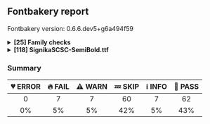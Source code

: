 ## Fontbakery report

Fontbakery version: 0.6.6.dev5+g6a494f59

<details>
<summary><b>[25] Family checks</b></summary>
<details>
<summary>:information_source: <b>INFO:</b> Do we have the latest version of FontBakery installed?</summary>

* [com.google.fonts/check/fontbakery_version](https://github.com/googlefonts/fontbakery/search?q={checkid})
* :information_source: **INFO** fontbakery (0.6.6)  - Well designed Font QA tool, written in Python 3
  INSTALLED: 0.6.6.dev5+g6a494f59
  LATEST:    0.6.6

* :bread: **PASS** Font Bakery is up-to-date

</details>
<details>
<summary>:bread: <b>PASS:</b> Check font has a license.</summary>

* [com.google.fonts/check/028](https://github.com/googlefonts/fontbakery/search?q={checkid})
* :bread: **PASS** Found license at '/Users/stephennixon/type-repos/google-font-repos/signika-for-google/OFL.txt'

</details>
<details>
<summary>:bread: <b>PASS:</b> Checking all files are in the same directory.</summary>

* [com.google.fonts/check/002](https://github.com/googlefonts/fontbakery/search?q={checkid})
* :bread: **PASS** All files are in the same directory.

</details>
<details>
<summary>:bread: <b>PASS:</b> Is the command `ftxvalidator` (Apple Font Tool Suite) available?</summary>

* [com.google.fonts/check/ftxvalidator_is_available](https://github.com/googlefonts/fontbakery/search?q={checkid})
* :bread: **PASS** ftxvalidator is available.

</details>
<details>
<summary>:bread: <b>PASS:</b> Fonts have equal unicode encodings?</summary>

* [com.google.fonts/check/013](https://github.com/googlefonts/fontbakery/search?q={checkid})
* :bread: **PASS** Fonts have equal unicode encodings.

</details>
<details>
<summary>:bread: <b>PASS:</b> Make sure all font files have the same version value.</summary>

* [com.google.fonts/check/014](https://github.com/googlefonts/fontbakery/search?q={checkid})
* :bread: **PASS** All font files have the same version.

</details>
<details>
<summary>:bread: <b>PASS:</b> Fonts have consistent PANOSE proportion?</summary>

* [com.google.fonts/check/009](https://github.com/googlefonts/fontbakery/search?q={checkid})
* :bread: **PASS** Fonts have consistent PANOSE proportion.

</details>
<details>
<summary>:bread: <b>PASS:</b> Fonts have consistent PANOSE family type?</summary>

* [com.google.fonts/check/010](https://github.com/googlefonts/fontbakery/search?q={checkid})
* :bread: **PASS** Fonts have consistent PANOSE family type.

</details>
<details>
<summary>:bread: <b>PASS:</b> Fonts have consistent underline thickness?</summary>

* [com.google.fonts/check/008](https://github.com/googlefonts/fontbakery/search?q={checkid})
* :bread: **PASS** Fonts have consistent underline thickness.

</details>
<details>
<summary>:zzz: <b>SKIP:</b> Does DESCRIPTION file contain broken links?</summary>

* [com.google.fonts/check/003](https://github.com/googlefonts/fontbakery/search?q={checkid})
* :zzz: **SKIP** Unfulfilled Conditions: description

</details>
<details>
<summary>:zzz: <b>SKIP:</b> Is this a proper HTML snippet?</summary>

* [com.google.fonts/check/004](https://github.com/googlefonts/fontbakery/search?q={checkid})
* :zzz: **SKIP** Unfulfilled Conditions: descfile

</details>
<details>
<summary>:zzz: <b>SKIP:</b> DESCRIPTION.en_us.html must have more than 200 bytes.</summary>

* [com.google.fonts/check/005](https://github.com/googlefonts/fontbakery/search?q={checkid})
* :zzz: **SKIP** Unfulfilled Conditions: description

</details>
<details>
<summary>:zzz: <b>SKIP:</b> DESCRIPTION.en_us.html must have less than 1000 bytes.</summary>

* [com.google.fonts/check/006](https://github.com/googlefonts/fontbakery/search?q={checkid})
* :zzz: **SKIP** Unfulfilled Conditions: description

</details>
<details>
<summary>:zzz: <b>SKIP:</b> Check METADATA.pb parse correctly. </summary>

* [com.google.fonts/check/metadata/parses](https://github.com/googlefonts/fontbakery/search?q={checkid})
* :zzz: **SKIP** Font family at 'instance_ttf' lacks a METADATA.pb file.

</details>
<details>
<summary>:zzz: <b>SKIP:</b> Font designer field in METADATA.pb must not be 'unknown'.</summary>

* [com.google.fonts/check/007](https://github.com/googlefonts/fontbakery/search?q={checkid})
* :zzz: **SKIP** Unfulfilled Conditions: family_metadata

</details>
<details>
<summary>:zzz: <b>SKIP:</b> METADATA.pb: Fontfamily is listed on Google Fonts API?</summary>

* [com.google.fonts/check/081](https://github.com/googlefonts/fontbakery/search?q={checkid})
* :zzz: **SKIP** Unfulfilled Conditions: family_metadata

</details>
<details>
<summary>:zzz: <b>SKIP:</b> METADATA.pb: check if fonts field only has unique "full_name" values.</summary>

* [com.google.fonts/check/083](https://github.com/googlefonts/fontbakery/search?q={checkid})
* :zzz: **SKIP** Unfulfilled Conditions: family_metadata

</details>
<details>
<summary>:zzz: <b>SKIP:</b> METADATA.pb: check if fonts field only contains unique style:weight pairs.</summary>

* [com.google.fonts/check/084](https://github.com/googlefonts/fontbakery/search?q={checkid})
* :zzz: **SKIP** Unfulfilled Conditions: family_metadata

</details>
<details>
<summary>:zzz: <b>SKIP:</b> METADATA.pb license is "APACHE2", "UFL" or "OFL"?</summary>

* [com.google.fonts/check/085](https://github.com/googlefonts/fontbakery/search?q={checkid})
* :zzz: **SKIP** Unfulfilled Conditions: family_metadata

</details>
<details>
<summary>:zzz: <b>SKIP:</b> METADATA.pb should contain at least "menu" and "latin" subsets.</summary>

* [com.google.fonts/check/086](https://github.com/googlefonts/fontbakery/search?q={checkid})
* :zzz: **SKIP** Unfulfilled Conditions: family_metadata

</details>
<details>
<summary>:zzz: <b>SKIP:</b> METADATA.pb subsets should be alphabetically ordered.</summary>

* [com.google.fonts/check/087](https://github.com/googlefonts/fontbakery/search?q={checkid})
* :zzz: **SKIP** Unfulfilled Conditions: family_metadata

</details>
<details>
<summary>:zzz: <b>SKIP:</b> METADATA.pb: Copyright notice is the same in all fonts?</summary>

* [com.google.fonts/check/088](https://github.com/googlefonts/fontbakery/search?q={checkid})
* :zzz: **SKIP** Unfulfilled Conditions: family_metadata

</details>
<details>
<summary>:zzz: <b>SKIP:</b> Check that METADATA.pb family values are all the same.</summary>

* [com.google.fonts/check/089](https://github.com/googlefonts/fontbakery/search?q={checkid})
* :zzz: **SKIP** Unfulfilled Conditions: family_metadata

</details>
<details>
<summary>:zzz: <b>SKIP:</b> METADATA.pb: According Google Fonts standards, families should have a Regular style.</summary>

* [com.google.fonts/check/090](https://github.com/googlefonts/fontbakery/search?q={checkid})
* :zzz: **SKIP** Unfulfilled Conditions: family_metadata

</details>
<details>
<summary>:zzz: <b>SKIP:</b> METADATA.pb: Regular should be 400.</summary>

* [com.google.fonts/check/091](https://github.com/googlefonts/fontbakery/search?q={checkid})
* :zzz: **SKIP** Unfulfilled Conditions: family_metadata, has_regular_style

</details>
<br>
</details>
<details>
<summary><b>[118] SignikaSCSC-SemiBold.ttf</b></summary>
<details>
<summary>:fire: <b>FAIL:</b> Check copyright namerecords match license file.</summary>

* [com.google.fonts/check/029](https://github.com/googlefonts/fontbakery/search?q={checkid})
* :fire: **FAIL** Font lacks NameID 13 (LICENSE DESCRIPTION). A proper licensing entry must be set. [code: missing]

</details>
<details>
<summary>:fire: <b>FAIL:</b> "License URL matches License text on name table?</summary>

* [com.google.fonts/check/030](https://github.com/googlefonts/fontbakery/search?q={checkid})
* :fire: **FAIL** A known license URL must be provided in the NameID 14 (LICENSE INFO URL) entry. Currently accepted licenses are Apache or Open Font License. For a small set of legacy families the Ubuntu Font License may be acceptable as well. [code: no-license-found]

</details>
<details>
<summary>:fire: <b>FAIL:</b> Font has all mandatory 'name' table entries ?</summary>

* [com.google.fonts/check/156](https://github.com/googlefonts/fontbakery/search?q={checkid})
* :fire: **FAIL** Font lacks entry with nameId=16 (TYPOGRAPHIC_FAMILY_NAME)
* :fire: **FAIL** Font lacks entry with nameId=17 (TYPOGRAPHIC_SUBFAMILY_NAME)

</details>
<details>
<summary>:fire: <b>FAIL:</b> Check name table: FONT_FAMILY_NAME entries. </summary>

* [com.google.fonts/check/157](https://github.com/googlefonts/fontbakery/search?q={checkid})
* :fire: **FAIL** Entry [FONT_FAMILY_NAME(1):WINDOWS(3)] on the 'name' table: Expected 'Signika S C SC SemiBold' but got 'Signika SemiBold SC SC'.

</details>
<details>
<summary>:fire: <b>FAIL:</b> Check name table: FULL_FONT_NAME entries. </summary>

* [com.google.fonts/check/159](https://github.com/googlefonts/fontbakery/search?q={checkid})
* :fire: **FAIL** Entry [FULL_FONT_NAME(4):WINDOWS(3)] on the 'name' table: Expected 'Signika S C SC SemiBold' but got 'Signika SemiBold SC SC Regular'.

</details>
<details>
<summary>:fire: <b>FAIL:</b> Check name table: TYPOGRAPHIC_FAMILY_NAME entries. </summary>

* [com.google.fonts/check/161](https://github.com/googlefonts/fontbakery/search?q={checkid})
* :fire: **FAIL** non-RIBBI fonts must have a TYPOGRAPHIC_FAMILY_NAME entry on the name table. [code: non-ribbi-lacks-entry]

</details>
<details>
<summary>:fire: <b>FAIL:</b> Check name table: TYPOGRAPHIC_SUBFAMILY_NAME entries. </summary>

* [com.google.fonts/check/162](https://github.com/googlefonts/fontbakery/search?q={checkid})
* :fire: **FAIL** non-RIBBI fonts must have a TYPOGRAPHIC_SUBFAMILY_NAME entry on the name table. [code: non-ribbi-lacks-entry]

</details>
<details>
<summary>:warning: <b>WARN:</b> Check if each glyph has the recommended amount of contours.</summary>

* [com.google.fonts/check/153](https://github.com/googlefonts/fontbakery/search?q={checkid})
* :warning: **WARN** This check inspects the glyph outlines and detects the total number of contours in each of them. The expected values are infered from the typical ammounts of contours observed in a large collection of reference font families. The divergences listed below may simply indicate a significantly different design on some of your glyphs. On the other hand, some of these may flag actual bugs in the font such as glyphs mapped to an incorrect codepoint. Please consider reviewing the design and codepoint assignment of these to make sure they are correct.

The following glyphs do not have the recommended number of contours:

Glyph name: Uogonek	Contours detected: 2	Expected: 1

</details>
<details>
<summary>:warning: <b>WARN:</b> Font contains .notdef as first glyph?</summary>

* [com.google.fonts/check/046](https://github.com/googlefonts/fontbakery/search?q={checkid})
* :warning: **WARN** Font should contain the .notdef glyph as the first glyph, it should not have a Unicode value assigned and should contain a drawing.

</details>
<details>
<summary>:warning: <b>WARN:</b> Name table strings must not contain the string 'Reserved Font Name'.</summary>

* [com.google.fonts/check/152](https://github.com/googlefonts/fontbakery/search?q={checkid})
* :warning: **WARN** Name table entry ("Copyright 2018 The Signika Project Authors (https://github.com/thundernixon/Signika), with Reserved Font Names 'Signika'.") contains "Reserved Font Name". This is an error except in a few specific rare cases.

</details>
<details>
<summary>:warning: <b>WARN:</b> Combined length of family and style must not exceed 20 characters.</summary>

* [com.google.fonts/check/163](https://github.com/googlefonts/fontbakery/search?q={checkid})
* :warning: **WARN** The combined length of family and style exceeds 20 chars in the following 'WINDOWS' entries: FONT_FAMILY_NAME = 'Signika SemiBold SC SC' / SUBFAMILY_NAME = 'Regular'

</details>
<details>
<summary>:warning: <b>WARN:</b> Is there kerning info for non-ligated sequences?</summary>

* [com.google.fonts/check/065](https://github.com/googlefonts/fontbakery/search?q={checkid})
* :warning: **WARN** GPOS table lacks kerning info for the following non-ligated sequences:
	- f + f
	- f + i
	- i + f
	- f + j
	- j + f
	- f + l
	- l + f
	- f + t
	- t + f
	- i + j
	- j + l
	- l + t
	- v + i

   [code: lacks-kern-info]

</details>
<details>
<summary>:warning: <b>WARN:</b> Are there caret positions declared for every ligature?</summary>

* [com.google.fonts/check/064](https://github.com/googlefonts/fontbakery/search?q={checkid})
* :warning: **WARN** This font lacks caret position values for ligature glyphs on its GDEF table. [code: lacks-caret-pos]

</details>
<details>
<summary>:warning: <b>WARN:</b> Check for points out of bounds.</summary>

* [com.google.fonts/check/075](https://github.com/googlefonts/fontbakery/search?q={checkid})
* :warning: **WARN** The following glyphs have coordinates which are out of bounds:
[('napostrophe', 134.66117999999997, 1490.06132), ('napostrophe', 164.97382, 1490.06132), ('napostrophe', 194.33918999999997, 1490.06132), ('uni2219', 437.0, 459.86), ('uni2219', 403.0, 459.86), ('uni2219', 367.0, 459.86), ('bullet', 400.85857, 778.2560000000001), ('bullet', 457.47325, 778.2560000000001), ('bullet', 510.94266999999996, 778.2560000000001), ('bullet', 709.09405, 571.739), ('bullet', 709.09405, 541.517), ('bullet', 709.09405, 511.295)]
This happens a lot when points are not extremes, which is usually bad. However, fixing this alert by adding points on extremes may do more harm than good, especially with italics, calligraphic-script, handwriting, rounded and other fonts. So it is common to ignore this message

</details>
<details>
<summary>:zzz: <b>SKIP:</b> Checks METADATA.pb font.name field matches family name declared on the name table.</summary>

* [com.google.fonts/check/092](https://github.com/googlefonts/fontbakery/search?q={checkid})
* :zzz: **SKIP** Unfulfilled Conditions: font_metadata

</details>
<details>
<summary>:zzz: <b>SKIP:</b> Checks METADATA.pb font.post_script_name matches postscript name declared on the name table.</summary>

* [com.google.fonts/check/093](https://github.com/googlefonts/fontbakery/search?q={checkid})
* :zzz: **SKIP** Unfulfilled Conditions: font_metadata

</details>
<details>
<summary>:zzz: <b>SKIP:</b> METADATA.pb font.full_name value matches fullname declared on the name table?</summary>

* [com.google.fonts/check/094](https://github.com/googlefonts/fontbakery/search?q={checkid})
* :zzz: **SKIP** Unfulfilled Conditions: font_metadata

</details>
<details>
<summary>:zzz: <b>SKIP:</b> METADATA.pb font.name value should be same as the family name declared on the name table.</summary>

* [com.google.fonts/check/095](https://github.com/googlefonts/fontbakery/search?q={checkid})
* :zzz: **SKIP** Unfulfilled Conditions: font_metadata

</details>
<details>
<summary>:zzz: <b>SKIP:</b> METADATA.pb font.full_name and font.post_script_name fields have equivalent values ?</summary>

* [com.google.fonts/check/096](https://github.com/googlefonts/fontbakery/search?q={checkid})
* :zzz: **SKIP** Unfulfilled Conditions: font_metadata

</details>
<details>
<summary>:zzz: <b>SKIP:</b> METADATA.pb font.filename and font.post_script_name fields have equivalent values?</summary>

* [com.google.fonts/check/097](https://github.com/googlefonts/fontbakery/search?q={checkid})
* :zzz: **SKIP** Unfulfilled Conditions: font_metadata

</details>
<details>
<summary>:zzz: <b>SKIP:</b> METADATA.pb font.name field contains font name in right format?</summary>

* [com.google.fonts/check/098](https://github.com/googlefonts/fontbakery/search?q={checkid})
* :zzz: **SKIP** Unfulfilled Conditions: font_metadata

</details>
<details>
<summary>:zzz: <b>SKIP:</b> METADATA.pb font.full_name field contains font name in right format?</summary>

* [com.google.fonts/check/099](https://github.com/googlefonts/fontbakery/search?q={checkid})
* :zzz: **SKIP** Unfulfilled Conditions: font_metadata

</details>
<details>
<summary>:zzz: <b>SKIP:</b> METADATA.pb font.filename field contains font name in right format?</summary>

* [com.google.fonts/check/100](https://github.com/googlefonts/fontbakery/search?q={checkid})
* :zzz: **SKIP** Unfulfilled Conditions: family_metadata

</details>
<details>
<summary>:zzz: <b>SKIP:</b> METADATA.pb font.post_script_name field contains font name in right format?</summary>

* [com.google.fonts/check/101](https://github.com/googlefonts/fontbakery/search?q={checkid})
* :zzz: **SKIP** Unfulfilled Conditions: font_metadata

</details>
<details>
<summary>:zzz: <b>SKIP:</b> Copyright notices match canonical pattern?</summary>

* [com.google.fonts/check/102](https://github.com/googlefonts/fontbakery/search?q={checkid})
* :zzz: **SKIP** Unfulfilled Conditions: font_metadata

</details>
<details>
<summary>:zzz: <b>SKIP:</b> Copyright notice on METADATA.pb should not contain 'Reserved Font Name'.</summary>

* [com.google.fonts/check/103](https://github.com/googlefonts/fontbakery/search?q={checkid})
* :zzz: **SKIP** Unfulfilled Conditions: font_metadata

</details>
<details>
<summary>:zzz: <b>SKIP:</b> METADATA.pb: Copyright notice shouldn't exceed 500 chars.</summary>

* [com.google.fonts/check/104](https://github.com/googlefonts/fontbakery/search?q={checkid})
* :zzz: **SKIP** Unfulfilled Conditions: font_metadata

</details>
<details>
<summary>:zzz: <b>SKIP:</b> METADATA.pb: Filename is set canonically?</summary>

* [com.google.fonts/check/105](https://github.com/googlefonts/fontbakery/search?q={checkid})
* :zzz: **SKIP** Unfulfilled Conditions: font_metadata, canonical_filename

</details>
<details>
<summary>:zzz: <b>SKIP:</b> METADATA.pb font.style "italic" matches font internals?</summary>

* [com.google.fonts/check/106](https://github.com/googlefonts/fontbakery/search?q={checkid})
* :zzz: **SKIP** Unfulfilled Conditions: font_metadata

</details>
<details>
<summary>:zzz: <b>SKIP:</b> METADATA.pb font.style "normal" matches font internals?</summary>

* [com.google.fonts/check/107](https://github.com/googlefonts/fontbakery/search?q={checkid})
* :zzz: **SKIP** Unfulfilled Conditions: font_metadata

</details>
<details>
<summary>:zzz: <b>SKIP:</b> METADATA.pb font.name and font.full_name fields match the values declared on the name table?</summary>

* [com.google.fonts/check/108](https://github.com/googlefonts/fontbakery/search?q={checkid})
* :zzz: **SKIP** Unfulfilled Conditions: font_metadata

</details>
<details>
<summary>:zzz: <b>SKIP:</b> METADATA.pb: Check if fontname is not camel cased.</summary>

* [com.google.fonts/check/109](https://github.com/googlefonts/fontbakery/search?q={checkid})
* :zzz: **SKIP** Unfulfilled Conditions: font_metadata

</details>
<details>
<summary>:zzz: <b>SKIP:</b> METADATA.pb: Check font name is the same as family name.</summary>

* [com.google.fonts/check/110](https://github.com/googlefonts/fontbakery/search?q={checkid})
* :zzz: **SKIP** Unfulfilled Conditions: family_metadata, font_metadata

</details>
<details>
<summary>:zzz: <b>SKIP:</b> METADATA.pb: Check that font weight has a canonical value.</summary>

* [com.google.fonts/check/111](https://github.com/googlefonts/fontbakery/search?q={checkid})
* :zzz: **SKIP** Unfulfilled Conditions: font_metadata

</details>
<details>
<summary>:zzz: <b>SKIP:</b> Checking OS/2 usWeightClass matches weight specified at METADATA.pb.</summary>

* [com.google.fonts/check/112](https://github.com/googlefonts/fontbakery/search?q={checkid})
* :zzz: **SKIP** Unfulfilled Conditions: font_metadata

</details>
<details>
<summary>:zzz: <b>SKIP:</b> METADATA.pb weight matches postScriptName.</summary>

* [com.google.fonts/check/113](https://github.com/googlefonts/fontbakery/search?q={checkid})
* :zzz: **SKIP** Unfulfilled Conditions: font_metadata

</details>
<details>
<summary>:zzz: <b>SKIP:</b> METADATA.pb: Font styles are named canonically?</summary>

* [com.google.fonts/check/115](https://github.com/googlefonts/fontbakery/search?q={checkid})
* :zzz: **SKIP** Unfulfilled Conditions: font_metadata

</details>
<details>
<summary>:zzz: <b>SKIP:</b> Version number has increased since previous release on Google Fonts?</summary>

* [com.google.fonts/check/117](https://github.com/googlefonts/fontbakery/search?q={checkid})
* :zzz: **SKIP** Unfulfilled Conditions: api_gfonts_ttFont, github_gfonts_ttFont

</details>
<details>
<summary>:zzz: <b>SKIP:</b> Glyphs are similiar to Google Fonts version?</summary>

* [com.google.fonts/check/118](https://github.com/googlefonts/fontbakery/search?q={checkid})
* :zzz: **SKIP** Unfulfilled Conditions: api_gfonts_ttFont

</details>
<details>
<summary>:zzz: <b>SKIP:</b> TTFAutohint x-height increase value is same as in previous release on Google Fonts?</summary>

* [com.google.fonts/check/119](https://github.com/googlefonts/fontbakery/search?q={checkid})
* :zzz: **SKIP** Unfulfilled Conditions: api_gfonts_ttFont

</details>
<details>
<summary>:zzz: <b>SKIP:</b> Check font has same encoded glyphs as version hosted on fonts.google.com</summary>

* [com.google.fonts/check/154](https://github.com/googlefonts/fontbakery/search?q={checkid})
* :zzz: **SKIP** Unfulfilled Conditions: api_gfonts_ttFont

</details>
<details>
<summary>:zzz: <b>SKIP:</b> Copyright field for this font on METADATA.pb matches all copyright notice entries on the name table ?</summary>

* [com.google.fonts/check/155](https://github.com/googlefonts/fontbakery/search?q={checkid})
* :zzz: **SKIP** Unfulfilled Conditions: font_metadata

</details>
<details>
<summary>:zzz: <b>SKIP:</b> Check a static ttf can be generated from a variable font. </summary>

* [com.google.fonts/check/174](https://github.com/googlefonts/fontbakery/search?q={checkid})
* :zzz: **SKIP** Unfulfilled Conditions: is_variable_font

</details>
<details>
<summary>:zzz: <b>SKIP:</b> Check that variable fonts have an HVAR table. </summary>

* [com.google.fonts/check/varfont/has_HVAR](https://github.com/googlefonts/fontbakery/search?q={checkid})
* :zzz: **SKIP** Unfulfilled Conditions: is_variable_font

</details>
<details>
<summary>:zzz: <b>SKIP:</b> All name entries referenced by fvar instances exist on the name table?</summary>

* [com.google.fonts/check/fvar_name_entries](https://github.com/googlefonts/fontbakery/search?q={checkid})
* :zzz: **SKIP** Unfulfilled Conditions: is_variable_font

</details>
<details>
<summary>:zzz: <b>SKIP:</b> A variable font must have named instances.</summary>

* [com.google.fonts/check/varfont_has_instances](https://github.com/googlefonts/fontbakery/search?q={checkid})
* :zzz: **SKIP** Unfulfilled Conditions: is_variable_font

</details>
<details>
<summary>:zzz: <b>SKIP:</b> Variable font weight coordinates must be multiples of 100.</summary>

* [com.google.fonts/check/varfont_weight_instances](https://github.com/googlefonts/fontbakery/search?q={checkid})
* :zzz: **SKIP** Unfulfilled Conditions: is_variable_font

</details>
<details>
<summary>:zzz: <b>SKIP:</b> FontForge validation outputs error messages?</summary>

* [com.google.fonts/check/038](https://github.com/googlefonts/fontbakery/search?q={checkid})
* :zzz: **SKIP** Unfulfilled Conditions: fontforge_check_results

</details>
<details>
<summary>:zzz: <b>SKIP:</b> FontForge checks.</summary>

* [com.google.fonts/check/039](https://github.com/googlefonts/fontbakery/search?q={checkid})
* :zzz: **SKIP** Unfulfilled Conditions: fontforge_check_results

</details>
<details>
<summary>:zzz: <b>SKIP:</b> CFF table FontName must match name table ID 6 (PostScript name).</summary>

* [com.adobe.fonts/check/postscript_name_cff_vs_name](https://github.com/googlefonts/fontbakery/search?q={checkid})
* :zzz: **SKIP** Unfulfilled Conditions: is_cff

</details>
<details>
<summary>:zzz: <b>SKIP:</b> Monospace font has hhea.advanceWidthMax equal to each glyph's advanceWidth?</summary>

* [com.google.fonts/check/079](https://github.com/googlefonts/fontbakery/search?q={checkid})
* :zzz: **SKIP** Unfulfilled Conditions: seems_monospaced

</details>
<details>
<summary>:zzz: <b>SKIP:</b> The variable font 'wght' (Weight) axis coordinate must be 400 on the 'Regular' instance.</summary>

* [com.google.fonts/check/167](https://github.com/googlefonts/fontbakery/search?q={checkid})
* :zzz: **SKIP** Unfulfilled Conditions: is_variable_font, regular_wght_coord

</details>
<details>
<summary>:zzz: <b>SKIP:</b> The variable font 'wdth' (Width) axis coordinate must be 100 on the 'Regular' instance.</summary>

* [com.google.fonts/check/168](https://github.com/googlefonts/fontbakery/search?q={checkid})
* :zzz: **SKIP** Unfulfilled Conditions: is_variable_font, regular_wdth_coord

</details>
<details>
<summary>:zzz: <b>SKIP:</b> The variable font 'slnt' (Slant) axis coordinate must be zero on the 'Regular' instance.</summary>

* [com.google.fonts/check/169](https://github.com/googlefonts/fontbakery/search?q={checkid})
* :zzz: **SKIP** Unfulfilled Conditions: is_variable_font, regular_slnt_coord

</details>
<details>
<summary>:zzz: <b>SKIP:</b> The variable font 'ital' (Italic) axis coordinate must be zero on the 'Regular' instance.</summary>

* [com.google.fonts/check/170](https://github.com/googlefonts/fontbakery/search?q={checkid})
* :zzz: **SKIP** Unfulfilled Conditions: is_variable_font, regular_ital_coord

</details>
<details>
<summary>:zzz: <b>SKIP:</b> The variable font 'opsz' (Optical Size) axis coordinate should be between 9 and 13 on the 'Regular' instance.</summary>

* [com.google.fonts/check/171](https://github.com/googlefonts/fontbakery/search?q={checkid})
* :zzz: **SKIP** Unfulfilled Conditions: is_variable_font, regular_opsz_coord

</details>
<details>
<summary>:zzz: <b>SKIP:</b> The variable font 'wght' (Weight) axis coordinate must be 700 on the 'Bold' instance.</summary>

* [com.google.fonts/check/172](https://github.com/googlefonts/fontbakery/search?q={checkid})
* :zzz: **SKIP** Unfulfilled Conditions: is_variable_font, bold_wght_coord

</details>
<details>
<summary>:zzz: <b>SKIP:</b> The variable font 'wght' (Weight) axis coordinate must be within spec range of 1 to 1000 on all instances.</summary>

* [com.google.fonts/check/wght_valid_range](https://github.com/googlefonts/fontbakery/search?q={checkid})
* :zzz: **SKIP** Unfulfilled Conditions: is_variable_font

</details>
<details>
<summary>:information_source: <b>INFO:</b> Show hinting filesize impact.</summary>

* [com.google.fonts/check/054](https://github.com/googlefonts/fontbakery/search?q={checkid})
* :information_source: **INFO** Hinting filesize impact:

|  | instance_ttf/SignikaSCSC-SemiBold.ttf |
|:--- | ---:|
| Dehinted Size | 62.6kb |
| Hinted Size | 81.7kb |
| Increase | 19.1kb |
| Change   | 30.5 % |


</details>
<details>
<summary>:information_source: <b>INFO:</b> EPAR table present in font?</summary>

* [com.google.fonts/check/061](https://github.com/googlefonts/fontbakery/search?q={checkid})
* :information_source: **INFO** EPAR table not present in font. To learn more see https://github.com/googlefonts/fontbakery/issues/818

</details>
<details>
<summary>:information_source: <b>INFO:</b> Is 'gasp' table set to optimize rendering?</summary>

* [com.google.fonts/check/062](https://github.com/googlefonts/fontbakery/search?q={checkid})
* :information_source: **INFO** These are the ppm ranges declared on the gasp table:

PPM <= 65535:
	flag = 0x0F
	- Use gridfitting
	- Use grayscale rendering
	- Use gridfitting with ClearType symmetric smoothing
	- Use smoothing along multiple axes with ClearType®

* :bread: **PASS** 'gasp' table is correctly set, with one gaspRange:value of 0xFFFF:0x0F.

</details>
<details>
<summary>:information_source: <b>INFO:</b> Check for font-v versioning </summary>

* [com.google.fonts/check/166](https://github.com/googlefonts/fontbakery/search?q={checkid})
* :information_source: **INFO** Version string is: "Version 2.000; ttfautohint (v1.8.2) -l 8 -r 50 -G 200 -x 9 -D latn -f none -a nnn -X """
The version string must ideally include a git commit hash and either a 'dev' or a 'release' suffix such as in the example below:
"Version 1.3; git-0d08353-release"

</details>
<details>
<summary>:information_source: <b>INFO:</b> Font contains all required tables?</summary>

* [com.google.fonts/check/052](https://github.com/googlefonts/fontbakery/search?q={checkid})
* :information_source: **INFO** This font contains the following optional tables [cvt , loca, DSIG, GSUB, GPOS, fpgm, prep, gasp]
* :bread: **PASS** Font contains all required tables.

</details>
<details>
<summary>:information_source: <b>INFO:</b> Check if OS/2 xAvgCharWidth is correct.</summary>

* [com.google.fonts/check/034](https://github.com/googlefonts/fontbakery/search?q={checkid})
* :information_source: **INFO** OS/2 xAvgCharWidth is 1071 but should be 1062 which corresponds to the weighted average of the widths of the latin lowercase glyphs in the font. These are similar values, which may be a symptom of the slightly different calculation of the xAvgCharWidth value in font editors. There's further discussion on this at https://github.com/googlefonts/fontbakery/issues/1622

</details>
<details>
<summary>:bread: <b>PASS:</b> Checking file is named canonically.</summary>

* [com.google.fonts/check/001](https://github.com/googlefonts/fontbakery/search?q={checkid})
* :bread: **PASS** instance_ttf/SignikaSCSC-SemiBold.ttf is named canonically.

</details>
<details>
<summary>:bread: <b>PASS:</b> Fonts have equal numbers of glyphs?</summary>

* [com.google.fonts/check/011](https://github.com/googlefonts/fontbakery/search?q={checkid})
* :bread: **PASS** All font files in this family have an equal total ammount of glyphs.

</details>
<details>
<summary>:bread: <b>PASS:</b> Fonts have equal glyph names?</summary>

* [com.google.fonts/check/012](https://github.com/googlefonts/fontbakery/search?q={checkid})
* :bread: **PASS** All font files have identical glyph names.

</details>
<details>
<summary>:bread: <b>PASS:</b> Checking OS/2 fsType.</summary>

* [com.google.fonts/check/016](https://github.com/googlefonts/fontbakery/search?q={checkid})
* :bread: **PASS** OS/2 fsType is properly set to zero.

</details>
<details>
<summary>:bread: <b>PASS:</b> Checking OS/2 achVendID.</summary>

* [com.google.fonts/check/018](https://github.com/googlefonts/fontbakery/search?q={checkid})
* :bread: **PASS** OS/2 VendorID 'GOOG' looks good!

</details>
<details>
<summary>:bread: <b>PASS:</b> Substitute copyright, registered and trademark symbols in name table entries.</summary>

* [com.google.fonts/check/019](https://github.com/googlefonts/fontbakery/search?q={checkid})
* :bread: **PASS** No need to substitute copyright, registered and trademark symbols in name table entries of this font.

</details>
<details>
<summary>:bread: <b>PASS:</b> Checking OS/2 usWeightClass.</summary>

* [com.google.fonts/check/020](https://github.com/googlefonts/fontbakery/search?q={checkid})
* :bread: **PASS** OS/2 usWeightClass value looks good!

</details>
<details>
<summary>:bread: <b>PASS:</b> Description strings in the name table must not exceed 200 characters.</summary>

* [com.google.fonts/check/032](https://github.com/googlefonts/fontbakery/search?q={checkid})
* :bread: **PASS** All description name records have reasonably small lengths.

</details>
<details>
<summary>:bread: <b>PASS:</b> Version format is correct in 'name' table?</summary>

* [com.google.fonts/check/055](https://github.com/googlefonts/fontbakery/search?q={checkid})
* :bread: **PASS** Version format in NAME table entries is correct.

</details>
<details>
<summary>:bread: <b>PASS:</b> Font has ttfautohint params? </summary>

* [com.google.fonts/check/has_ttfautohint_params](https://github.com/googlefonts/fontbakery/search?q={checkid})
* :bread: **PASS** Font has ttfautohint params (-l 8 -r 50 -G 200 -x 9 -D latn -f none -a nnn -X "")

</details>
<details>
<summary>:bread: <b>PASS:</b> Font has old ttfautohint applied?</summary>

* [com.google.fonts/check/056](https://github.com/googlefonts/fontbakery/search?q={checkid})
* :bread: **PASS** ttfautohint available in the system (1.8.2) is older than the one used in the font (1.8.2).

</details>
<details>
<summary>:bread: <b>PASS:</b> Make sure family name does not begin with a digit.</summary>

* [com.google.fonts/check/067](https://github.com/googlefonts/fontbakery/search?q={checkid})
* :bread: **PASS** Font family name first character is not a digit.

</details>
<details>
<summary>:bread: <b>PASS:</b> Font has all expected currency sign characters?</summary>

* [com.google.fonts/check/070](https://github.com/googlefonts/fontbakery/search?q={checkid})
* :bread: **PASS** Font has all expected currency sign characters.

</details>
<details>
<summary>:bread: <b>PASS:</b> Are there non-ASCII characters in ASCII-only NAME table entries?</summary>

* [com.google.fonts/check/074](https://github.com/googlefonts/fontbakery/search?q={checkid})
* :bread: **PASS** None of the ASCII-only NAME table entries contain non-ASCII characteres.

</details>
<details>
<summary>:bread: <b>PASS:</b> Stricter unitsPerEm criteria for Google Fonts. </summary>

* [com.google.fonts/check/116](https://github.com/googlefonts/fontbakery/search?q={checkid})
* :bread: **PASS** Font em size is good (unitsPerEm = 2000).

</details>
<details>
<summary>:bread: <b>PASS:</b> Checking OS/2 fsSelection value.</summary>

* [com.google.fonts/check/129](https://github.com/googlefonts/fontbakery/search?q={checkid})
* :bread: **PASS** OS/2 fsSelection REGULAR bit is properly set.
* :bread: **PASS** OS/2 fsSelection ITALIC bit is properly set.
* :bread: **PASS** OS/2 fsSelection BOLD bit is properly set.

</details>
<details>
<summary>:bread: <b>PASS:</b> Checking post.italicAngle value.</summary>

* [com.google.fonts/check/130](https://github.com/googlefonts/fontbakery/search?q={checkid})
* :bread: **PASS** Value of post.italicAngle is 0.0 with style='SemiBold'.

</details>
<details>
<summary>:bread: <b>PASS:</b> Checking head.macStyle value.</summary>

* [com.google.fonts/check/131](https://github.com/googlefonts/fontbakery/search?q={checkid})
* :bread: **PASS** head macStyle ITALIC bit is properly set.
* :bread: **PASS** head macStyle BOLD bit is properly set.

</details>
<details>
<summary>:bread: <b>PASS:</b> Check name table: FONT_SUBFAMILY_NAME entries. </summary>

* [com.google.fonts/check/158](https://github.com/googlefonts/fontbakery/search?q={checkid})
* :bread: **PASS** FONT_SUBFAMILY_NAME entries are all good.

</details>
<details>
<summary>:bread: <b>PASS:</b> Check name table: POSTSCRIPT_NAME entries. </summary>

* [com.google.fonts/check/160](https://github.com/googlefonts/fontbakery/search?q={checkid})
* :bread: **PASS** POSTCRIPT_NAME entries are all good.

</details>
<details>
<summary>:bread: <b>PASS:</b> Length of copyright notice must not exceed 500 characters. </summary>

* [com.google.fonts/check/164](https://github.com/googlefonts/fontbakery/search?q={checkid})
* :bread: **PASS** All copyright notice name entries on the 'name' table are shorter than 500 characters.

</details>
<details>
<summary>:bread: <b>PASS:</b> Familyname must be unique according to namecheck.fontdata.com </summary>

* [com.google.fonts/check/165](https://github.com/googlefonts/fontbakery/search?q={checkid})
* :bread: **PASS** Font familyname seems to be unique.

</details>
<details>
<summary>:bread: <b>PASS:</b> Checking OS/2 usWinAscent & usWinDescent.</summary>

* [com.google.fonts/check/040](https://github.com/googlefonts/fontbakery/search?q={checkid})
* :bread: **PASS** OS/2 usWinAscent & usWinDescent values look good!

</details>
<details>
<summary>:bread: <b>PASS:</b> Checking OS/2 Metrics match hhea Metrics.</summary>

* [com.google.fonts/check/042](https://github.com/googlefonts/fontbakery/search?q={checkid})
* :bread: **PASS** OS/2.sTypoAscender/Descender values match hhea.ascent/descent.

</details>
<details>
<summary>:bread: <b>PASS:</b> Font enables smart dropout control in "prep" table instructions?</summary>

* [com.google.fonts/check/072](https://github.com/googlefonts/fontbakery/search?q={checkid})
* :bread: **PASS** 'prep' table contains instructions enabling smart dropout control.

</details>
<details>
<summary>:bread: <b>PASS:</b> There must not be VTT Talk sources in the font.</summary>

* [com.google.fonts/check/vttclean](https://github.com/googlefonts/fontbakery/search?q={checkid})
* :bread: **PASS** There are no tables with VTT Talk sources embedded in the font.

</details>
<details>
<summary>:bread: <b>PASS:</b> Are there unwanted Apple tables?</summary>

* [com.google.fonts/check/aat](https://github.com/googlefonts/fontbakery/search?q={checkid})
* :bread: **PASS** There are no unwanted AAT tables.

</details>
<details>
<summary>:bread: <b>PASS:</b> Checking with ftxvalidator.</summary>

* [com.google.fonts/check/035](https://github.com/googlefonts/fontbakery/search?q={checkid})
* :bread: **PASS** ftxvalidator passed this file

</details>
<details>
<summary>:bread: <b>PASS:</b> Checking with ots-sanitize.</summary>

* [com.google.fonts/check/036](https://github.com/googlefonts/fontbakery/search?q={checkid})
* :bread: **PASS** ots-sanitize passed this file

</details>
<details>
<summary>:bread: <b>PASS:</b> Font contains glyphs for whitespace characters?</summary>

* [com.google.fonts/check/047](https://github.com/googlefonts/fontbakery/search?q={checkid})
* :bread: **PASS** Font contains glyphs for whitespace characters.

</details>
<details>
<summary>:bread: <b>PASS:</b> Font has **proper** whitespace glyph names?</summary>

* [com.google.fonts/check/048](https://github.com/googlefonts/fontbakery/search?q={checkid})
* :bread: **PASS** Font has **proper** whitespace glyph names.

</details>
<details>
<summary>:bread: <b>PASS:</b> Whitespace glyphs have ink?</summary>

* [com.google.fonts/check/049](https://github.com/googlefonts/fontbakery/search?q={checkid})
* :bread: **PASS** There is no whitespace glyph with ink.

</details>
<details>
<summary>:bread: <b>PASS:</b> Are there unwanted tables?</summary>

* [com.google.fonts/check/053](https://github.com/googlefonts/fontbakery/search?q={checkid})
* :bread: **PASS** There are no unwanted tables.

</details>
<details>
<summary>:bread: <b>PASS:</b> Glyph names are all valid?</summary>

* [com.google.fonts/check/058](https://github.com/googlefonts/fontbakery/search?q={checkid})
* :bread: **PASS** Glyph names are all valid.

</details>
<details>
<summary>:bread: <b>PASS:</b> Font contains unique glyph names?</summary>

* [com.google.fonts/check/059](https://github.com/googlefonts/fontbakery/search?q={checkid})
* :bread: **PASS** Font contains unique glyph names.

</details>
<details>
<summary>:bread: <b>PASS:</b> Checking with fontTools.ttx</summary>

* [com.google.fonts/check/ttx-roundtrip](https://github.com/googlefonts/fontbakery/search?q={checkid})
* :bread: **PASS** Hey! It all looks good!

</details>
<details>
<summary>:bread: <b>PASS:</b> Check glyphs have unique unicode codepoints.</summary>

* [com.google.fonts/check/076](https://github.com/googlefonts/fontbakery/search?q={checkid})
* :bread: **PASS** All glyphs have unique unicode codepoint assignments.

</details>
<details>
<summary>:bread: <b>PASS:</b> Check all glyphs have codepoints assigned.</summary>

* [com.google.fonts/check/077](https://github.com/googlefonts/fontbakery/search?q={checkid})
* :bread: **PASS** All glyphs have a codepoint value assigned.

</details>
<details>
<summary>:bread: <b>PASS:</b> Checking unitsPerEm value is reasonable.</summary>

* [com.google.fonts/check/043](https://github.com/googlefonts/fontbakery/search?q={checkid})
* :bread: **PASS** unitsPerEm value (2000) on the 'head' table is reasonable.

</details>
<details>
<summary>:bread: <b>PASS:</b> Checking font version fields (head and name table).</summary>

* [com.google.fonts/check/044](https://github.com/googlefonts/fontbakery/search?q={checkid})
* :bread: **PASS** All font version fields match.

</details>
<details>
<summary>:bread: <b>PASS:</b> Font has correct post table version (2 for TTF, 3 for OTF)?</summary>

* [com.google.fonts/check/015](https://github.com/googlefonts/fontbakery/search?q={checkid})
* :bread: **PASS** Font has post table version 2.

</details>
<details>
<summary>:bread: <b>PASS:</b> Description strings in the name table must not contain copyright info.</summary>

* [com.google.fonts/check/031](https://github.com/googlefonts/fontbakery/search?q={checkid})
* :bread: **PASS** Description strings in the name table do not contain any copyright string.

</details>
<details>
<summary>:bread: <b>PASS:</b> Checking correctness of monospaced metadata.</summary>

* [com.google.fonts/check/033](https://github.com/googlefonts/fontbakery/search?q={checkid})
* :bread: **PASS** Font is not monospaced and all related metadata look good. [code: good]

</details>
<details>
<summary>:bread: <b>PASS:</b> Name table entries should not contain line-breaks.</summary>

* [com.google.fonts/check/057](https://github.com/googlefonts/fontbakery/search?q={checkid})
* :bread: **PASS** Name table entries are all single-line (no line-breaks found).

</details>
<details>
<summary>:bread: <b>PASS:</b> Does full font name begin with the font family name?</summary>

* [com.google.fonts/check/068](https://github.com/googlefonts/fontbakery/search?q={checkid})
* :bread: **PASS** Full font name begins with the font family name.

</details>
<details>
<summary>:bread: <b>PASS:</b> Font follows the family naming recommendations?</summary>

* [com.google.fonts/check/071](https://github.com/googlefonts/fontbakery/search?q={checkid})
* :bread: **PASS** Font follows the family naming recommendations.

</details>
<details>
<summary>:bread: <b>PASS:</b> Checking Vertical Metric Linegaps.</summary>

* [com.google.fonts/check/041](https://github.com/googlefonts/fontbakery/search?q={checkid})
* :bread: **PASS** OS/2 sTypoLineGap and hhea lineGap are both 0.

</details>
<details>
<summary>:bread: <b>PASS:</b> MaxAdvanceWidth is consistent with values in the Hmtx and Hhea tables?</summary>

* [com.google.fonts/check/073](https://github.com/googlefonts/fontbakery/search?q={checkid})
* :bread: **PASS** MaxAdvanceWidth is consistent with values in the Hmtx and Hhea tables.

</details>
<details>
<summary>:bread: <b>PASS:</b> Does the font have a DSIG table?</summary>

* [com.google.fonts/check/045](https://github.com/googlefonts/fontbakery/search?q={checkid})
* :bread: **PASS** Digital Signature (DSIG) exists.

</details>
<details>
<summary>:bread: <b>PASS:</b> Whitespace and non-breaking space have the same width?</summary>

* [com.google.fonts/check/050](https://github.com/googlefonts/fontbakery/search?q={checkid})
* :bread: **PASS** Whitespace and non-breaking space have the same width.

</details>
<details>
<summary>:bread: <b>PASS:</b> Does GPOS table have kerning information?</summary>

* [com.google.fonts/check/063](https://github.com/googlefonts/fontbakery/search?q={checkid})
* :bread: **PASS** GPOS table has got kerning information.

</details>
<details>
<summary>:bread: <b>PASS:</b> Is there a "kern" table declared in the font?</summary>

* [com.google.fonts/check/066](https://github.com/googlefonts/fontbakery/search?q={checkid})
* :bread: **PASS** Font does not declare an optional "kern" table.

</details>
<details>
<summary>:bread: <b>PASS:</b> Is there any unused data at the end of the glyf table?</summary>

* [com.google.fonts/check/069](https://github.com/googlefonts/fontbakery/search?q={checkid})
* :bread: **PASS** There is no unused data at the end of the glyf table.

</details>
<details>
<summary>:bread: <b>PASS:</b> Does the number of glyphs in the loca table match the maxp table?</summary>

* [com.google.fonts/check/180](https://github.com/googlefonts/fontbakery/search?q={checkid})
* :bread: **PASS** 'loca' table matches numGlyphs in 'maxp' table.

</details>
<br>
</details>

### Summary

| :broken_heart: ERROR | :fire: FAIL | :warning: WARN | :zzz: SKIP | :information_source: INFO | :bread: PASS |
|:-----:|:----:|:----:|:----:|:----:|:----:|
| 0 | 7 | 7 | 60 | 7 | 62 |
| 0% | 5% | 5% | 42% | 5% | 43% |
